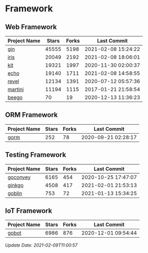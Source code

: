 # Framework

## Web Framework
| Project Name | Stars | Forks | Last Commit |
| ------------ | ----- | ----- | ----------- |
| [gin](https://github.com/gin-gonic/gin) | 45555 | 5198 | 2021-02-08 15:24:22 |
| [iris](https://github.com/kataras/iris) | 20049 | 2192 | 2021-02-08 18:06:01 |
| [kit](https://github.com/go-kit/kit) | 19321 | 1997 | 2020-11-30 02:00:37 |
| [echo](https://github.com/labstack/echo) | 19140 | 1711 | 2021-02-08 14:58:55 |
| [revel](https://github.com/revel/revel) | 12134 | 1391 | 2020-07-12 05:57:36 |
| [martini](https://github.com/go-martini/martini) | 11194 | 1115 | 2017-01-21 21:58:54 |
| [beego](https://github.com/astaxie/beego) | 70 | 19 | 2020-12-13 11:36:23 |

## ORM Framework
| Project Name | Stars | Forks | Last Commit |
| ------------ | ----- | ----- | ----------- |
| [gorm](https://github.com/jinzhu/gorm) | 252 | 78 | 2020-09-21 02:28:17 |

## Testing Framework
| Project Name | Stars | Forks | Last Commit |
| ------------ | ----- | ----- | ----------- |
| [goconvey](https://github.com/smartystreets/goconvey) | 6165 | 454 | 2020-10-25 17:47:07 |
| [ginkgo](https://github.com/onsi/ginkgo) | 4508 | 417 | 2021-02-01 21:53:13 |
| [goblin](https://github.com/franela/goblin) | 753 | 72 | 2021-01-13 15:34:25 |

## IoT Framework
| Project Name | Stars | Forks | Last Commit |
| ------------ | ----- | ----- | ----------- |
| [gobot](https://github.com/hybridgroup/gobot) | 6986 | 876 | 2020-12-01 09:54:44 |

*Update Date: 2021-02-09T11:00:57*